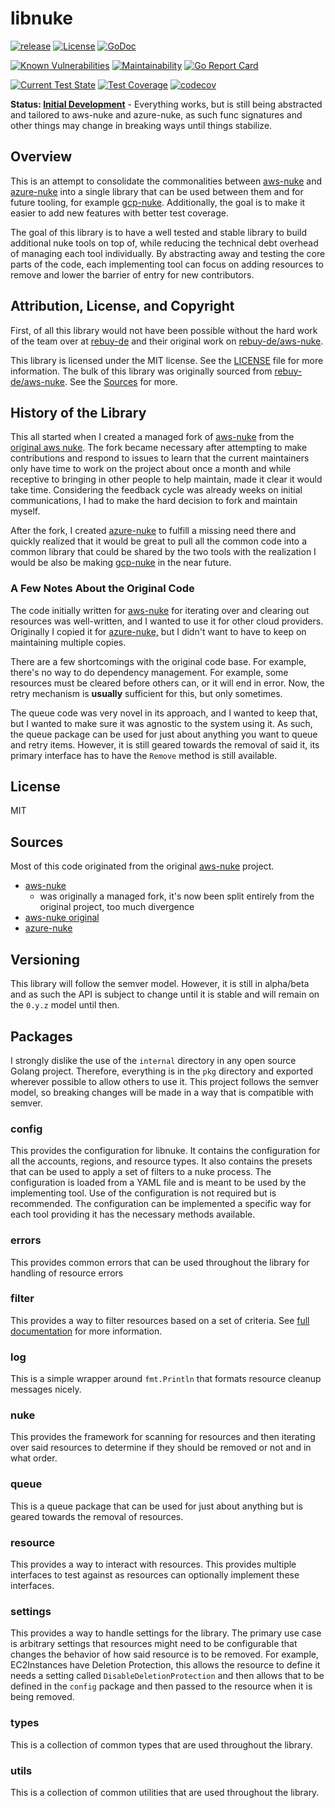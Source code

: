 # libnuke

[![release](https://img.shields.io/github/release/colliecollie/libnuke.svg)](https://github.com/colliecollie/libnuke/releases)
[![License](https://img.shields.io/badge/License-MIT-blue.svg)](https://opensource.org/licenses/MIT)
[![GoDoc](https://godoc.org/github.com/colliecollie/libnuke?status.svg)](https://godoc.org/github.com/colliecollie/libnuke)

[![Known Vulnerabilities](https://snyk.io/test/github/colliecollie/libnuke/badge.svg)](https://snyk.io/test/github/colliecollie/libnuke)
[![Maintainability](https://api.codeclimate.com/v1/badges/dc4078a236e89486b4ca/maintainability)](https://codeclimate.com/github/colliecollie/libnuke/maintainability)
[![Go Report Card](https://goreportcard.com/badge/github.com/colliecollie/libnuke)](https://goreportcard.com/report/github.com/colliecollie/libnuke)

[![Current Test State](https://github.com/colliecollie/libnuke/actions/workflows/tests.yml/badge.svg)](https://github.com/colliecollie/libnuke/actions/workflows/tests.yml)
[![Test Coverage](https://api.codeclimate.com/v1/badges/dc4078a236e89486b4ca/test_coverage)](https://codeclimate.com/github/colliecollie/libnuke/test_coverage)
[![codecov](https://codecov.io/gh/colliecollie/libnuke/graph/badge.svg?token=UJJOUJ98G4)](https://codecov.io/gh/colliecollie/libnuke)

**Status: [Initial Development](https://semver.org/spec/v2.0.0-rc.1.html#spec-item-5)** - Everything works, but is still being abstracted and tailored to aws-nuke and azure-nuke,
as such func signatures and other things may change in breaking ways until things stabilize.

## Overview

This is an attempt to consolidate the commonalities between [aws-nuke](https://github.com/ekristen/aws-nuke) and [azure-nuke](https://github.com/ekristen/azure-nuke) into a single library
that can be used between them and for future tooling, for example [gcp-nuke](https://github.com/ekristen/gcp-nuke). Additionally, the goal is to make it
easier to add new features with better test coverage.

The goal of this library is to have a well tested and stable library to build additional nuke tools on top of, while
reducing the technical debt overhead of managing each tool individually. By abstracting away and testing the core parts
of the code, each implementing tool can focus on adding resources to remove and lower the barrier of entry for new
contributors.

## Attribution, License, and Copyright

First, of all this library would not have been possible without the hard work of the team over at [rebuy-de](https://github.com/rebuy-de)
and their original work on [rebuy-de/aws-nuke](https://github.com/rebuy-de/aws-nuke).

This library is licensed under the MIT license. See the [LICENSE](LICENSE) file for more information. The bulk of this
library was originally sourced from [rebuy-de/aws-nuke](https://github.com/rebuy-de/aws-nuke). See the [Sources](#sources)
for more.

## History of the Library

This all started when I created a managed fork of [aws-nuke](https://github.com/ekristen/aws-nuke) from the [original aws nuke](https://github.com/rebuy-de/aws-nuke).
The fork became necessary after attempting to make contributions and respond to issues to learn that the current 
maintainers only have time to work on the project about once a month and while receptive to bringing in other people
to help maintain, made it clear it would take time. Considering the feedback cycle was already weeks on initial
communications, I had to make the hard decision to fork and maintain myself.

After the fork, I created [azure-nuke](https://github.com/ekristen/azure-nuke) to fulfill a missing need there and 
quickly realized that it would be great to pull all the common code into a common library that could be shared by the
two tools with the realization I would be also be making [gcp-nuke](https://github.com/ekristen/gcp-nuke) in the near
future.

### A Few Notes About the Original Code

The code initially written for [aws-nuke](https://github.com/rebuy-de/aws-nuke) for iterating over and clearing out resources was well-written, and I wanted to use it for other cloud providers. Originally I copied it for [azure-nuke,](https://github.com/ekristen/azure-nuke) 
but I didn't want to have to keep on maintaining multiple copies.

There are a few shortcomings with the original code base. For example, there's no way to do dependency management. For 
example, some resources must be cleared before others can, or it will end in error. Now, the retry mechanism is **usually** sufficient for this, but only sometimes.

The queue code was very novel in its approach, and I wanted to keep that, but I wanted to make sure it was
agnostic to the system using it. As such, the queue package can be used for just about anything you want to queue
and retry items. However, it is still geared towards the removal of said it, its primary interface has to have the `Remove` method is still available.

## License

MIT

## Sources

Most of this code originated from the original [aws-nuke](https://github.com/rebuy-de/aws-nuke) project.

- [aws-nuke](https://github.com/ekristen/aws-nuke)
  - was originally a managed fork, it's now been split entirely from the original project, too much divergence
- [aws-nuke original](https://github.com/rebuy-de/aws-nuke)
- [azure-nuke](https://github.com/ekristen/azure-nuke)

## Versioning

This library will follow the semver model. However, it is still in alpha/beta and as such the API is subject to change
until it is stable and will remain on the `0.y.z` model until then.

## Packages

I strongly dislike the use of the `internal` directory in any open source Golang project. Therefore, everything is in
the `pkg` directory and exported wherever possible to allow others to use it. This project follows the semver model, so
breaking changes will be made in a way that is compatible with semver.

### config

This provides the configuration for libnuke. It contains the configuration for all the accounts, regions,
and resource types. It also contains the presets that can be used to apply a set of filters to a nuke process. The
configuration is loaded from a YAML file and is meant to be used by the implementing tool. Use of the configuration
is not required but is recommended. The configuration can be implemented a specific way for each tool providing it
has the necessary methods available.

### errors

This provides common errors that can be used throughout the library for handling of resource errors

### filter

This provides a way to filter resources based on a set of criteria. See [full documentation](pkg/filter/README.md)
for more information.

### log

This is a simple wrapper around `fmt.Println` that formats resource cleanup messages nicely.

### nuke

This provides the framework for scanning for resources and then iterating over said resources to determine
if they should be removed or not and in what order.

### queue

This is a queue package that can be used for just about anything but is geared towards the removal of resources.

### resource

This provides a way to interact with resources. This provides multiple interfaces to test against
as resources can optionally implement these interfaces.

### settings

This provides a way to handle settings for the library. The primary use case is arbitrary settings that resources might
need to be configurable that changes the behavior of how said resource is to be removed. For example, EC2Instances
have Deletion Protection, this allows the resource to define it needs a setting called `DisableDeletionProtection` and then 
allows that to be defined in the `config` package and then passed to the resource when it is being removed.

### types

This is a collection of common types that are used throughout the library.

### utils

This is a collection of common utilities that are used throughout the library.
